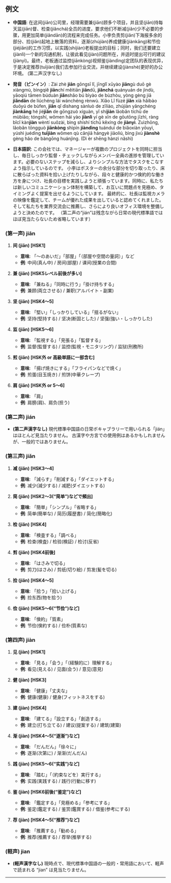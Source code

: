 ## 例文

* **中国語**:
  在这间(jiān)公司里，经理需要兼(jiān)顾多个项目，并且坚(jiān)持每天监(jiān)督、检查(jiǎnchá)全员的进度，要求他们不断减(jiǎn)少不必要的步骤，用更加简单(jiǎndān)的流程来完成任务。小李负责剪(jiǎn)下海报多余的部分、捡(jiǎn)起地上散落的资料，逐渐(zhújiàn)养成健康(jiànkāng)和节俭(jiéjiǎn)的工作习惯，以实践(shíjiàn)老板提出的目标；同时，我们还要建立(jiànlì)一个新的沟通机制，让彼此看见(jiàn)问题所在，并适时提出可行的建议(jiànyì)。最终，老板通过监控(jiānkòng)视频鉴(jiàndìng)定团队的表现优异，于是决定推荐(tuījiàn)我们去参加行业交流，并继续建设(jiànshè)更好的办公环境。
  (第二声汉字なし)

* **発音（ピンイン）**:
  Zài zhè **jiān** gōngsī lǐ, jīnglǐ xūyào **jiān**gù duō gè xiàngmù,
  bìngqiě **jiān**chí měitiān **jiān**dū, **jiǎnchá** quányuán de jìndù,
  yāoqiú tāmen búduàn **jiǎn**shǎo bú bìyào de bùzhòu,
  yòng gèng jiā **jiǎndān** de liúchéng lái wánchéng rènwù.
  Xiǎo Lǐ fùzé **jiǎn** xià hǎibào duōyú de bùfen, **jiǎn** qǐ dìshang sànluò de zīliào,
  zhújiàn yǎngchéng **jiànkāng** hé jié**jiǎn** de gōngzuò xíguàn,
  yǐ shí**jiàn** lǎobǎn tíchū de mùbiāo;
  tóngshí, wǒmen hái yào **jiànlì** yí gè xīn de gōutōng jīzhì,
  ràng bǐcǐ kàn**jiàn** wèntí suǒzài, bìng shíshí tíchū kěxíng de **jiànyì**.
  Zuìzhōng, lǎobǎn tōngguò **jiānkòng** shìpín **jiàndìng** tuánduì de biǎoxiàn yōuyì,
  yúshì juédìng **tuījiàn** wǒmen qù cānjiā hángyè jiāoliú,
  bìng jìxù **jiànshè** gèng hǎo de bàngōng huánjìng.
  (Dì èr shēng hànzì nǎshì)

* **日本語訳**:
  この会社では、マネージャーが複数のプロジェクトを同時に担当し、毎日しっかり監督・チェックしながらメンバー全員の進捗を管理しています。必要のないステップを減らし、よりシンプルな方法でタスクをこなすよう指示しているのです。
  小李はポスターの余分な部分を切り取ったり、床に散らばった資料を拾い上げたりしながら、段々と健康的かつ倹約的な働き方を身につけ、社長の目標を実践しようと頑張っています。同時に、私たちは新しいコミュニケーション体制を構築して、お互いに問題点を見極め、タイミングよく提案を出せるようにしています。
  最終的に、社長は監視カメラの映像を鑑定して、チームが優れた成果を出していると認めてくれました。そして私たちを業界交流会に推薦し、さらにより良いオフィス環境を整備しようと決めたのです。
  （第二声の“jián”は残念ながら日常の現代標準語ではほぼ見当たらないため省略しています）

### (第一声) jiān

1. **间 (jiān) [HSK1]**
   - **意味**: 「〜のあいだ」「部屋」「（部屋や空間の量詞）」など
   - **例**: 中间(真ん中) / 房间(部屋) / 课间(授業の合間)

2. **兼 (jiān) [HSK5レベル前後が多い]**
   - **意味**: 「兼ねる」「同時に行う」「掛け持ちする」
   - **例**: 兼顾(両立させる) / 兼职(アルバイト・副業)

3. **坚 (jiān) [HSK4〜5]**
   - **意味**: 「堅い」「しっかりしている」「揺るがない」
   - **例**: 坚持(堅持する) / 坚决(断固とした) / 坚强(強い・しっかりした)

4. **监 (jiān) [HSK5〜6]**
   - **意味**: 「監視する」「見張る」「監督する」
   - **例**: 监督(監督する) / 监控(監視・モニタリング) / 监狱(刑務所)

5. **煎 (jiān) [HSK外 or 高級単語に一部含む]**
   - **意味**: 「揚げ焼きにする」「フライパンなどで焼く」
   - **例**: 煎蛋(目玉焼き) / 煎饼(中華クレープ)

6. **肩 (jiān) [HSK外 or 5〜6]**
   - **意味**: 「肩」
   - **例**: 肩膀(肩)、肩负(担う)

### (第二声) jián

- **(第二声漢字なし)**
  現代標準中国語の日常ボキャブラリーで用いられる「jián」はほとんど見当たりません。
  古漢字や方言での使用例はあるかもしれませんが、一般的ではありません。

### (第三声) jiǎn

1. **减 (jiǎn) [HSK3〜4]**
   - **意味**: 「減らす」「削減する」「ダイエットする」
   - **例**: 减少(減少する) / 减肥(ダイエットする)

2. **简 (jiǎn) [HSK2〜3(“简单”)などで頻出]**
   - **意味**: 「簡単」「シンプル」「省略する」
   - **例**: 简单(簡単な) / 简历(履歴書) / 简化(簡略化)

3. **检 (jiǎn) [HSK4]**
   - **意味**: 「検査する」「調べる」
   - **例**: 检查(検査) / 检验(検証) / 检讨(反省)

4. **剪 (jiǎn) [HSK4前後]**
   - **意味**: 「はさみで切る」
   - **例**: 剪刀(はさみ) / 剪纸(切り絵) / 剪发(髪を切る)

5. **捡 (jiǎn) [HSK4〜5]**
   - **意味**: 「拾う」「拾い上げる」
   - **例**: 捡东西(物を拾う)

6. **俭 (jiǎn) [HSK5〜6(“节俭”)など]**
   - **意味**: 「倹約」「質素」
   - **例**: 节俭(倹約する) / 俭朴(質素な)

### (第四声) jiàn

1. **见 (jiàn) [HSK1]**
   - **意味**: 「見る」「会う」「（経験的に）理解する」
   - **例**: 看见(見える) / 见面(会う) / 意见(意見)

2. **健 (jiàn) [HSK3]**
   - **意味**: 「健康」「丈夫な」
   - **例**: 健康(健康) / 健身(フィットネスをする)

3. **建 (jiàn) [HSK4]**
   - **意味**: 「建てる」「設立する」「創造する」
   - **例**: 建立(打ち立てる) / 建议(提案する) / 建筑(建築)

4. **渐 (jiàn) [HSK4〜5(“逐渐”)など]**
   - **意味**: 「だんだん」「徐々に」
   - **例**: 逐渐(次第に) / 渐渐(だんだん)

5. **践 (jiàn) [HSK5〜6(“实践”)など]**
   - **意味**: 「踏む」「（約束などを）実行する」
   - **例**: 实践(実践する) / 践行(行動に移す)

6. **鉴 (jiàn) [HSK6前後(“鉴定”)など]**
   - **意味**: 「鑑定する」「見極める」「参考にする」
   - **例**: 鉴定(鑑定する) / 鉴赏(鑑賞する) / 借鉴(参考にする)

7. **荐 (jiàn) [HSK4〜5(“推荐”)など]**
   - **意味**: 「推薦する」「勧める」
   - **例**: 推荐(推薦する) / 荐举(推挙する)

### (軽声) jian

- **(軽声漢字なし)**
  現時点で、現代標準中国語の一般的・常用語において、軽声で読まれる “jian” は見当たりません。

---
